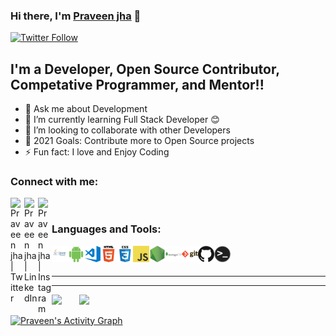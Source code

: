 ### Hi there, I'm [Praveen jha][linkedin] 👋


[![Twitter Follow](https://img.shields.io/twitter/follow/praveen3478?color=1DA1F2&logo=twitter&style=for-the-badge)](https://twitter.com/intent/follow?original_referer=https%3A%2F%2Fgithub.com%2Fpraveen3478&screen_name=praveen3478)

## I'm a Developer, Open Source Contributor, Competative Programmer, and Mentor!!

- 💬 Ask me about Development 
- 🌱 I’m currently learning Full Stack Developer 😊
- 👯 I’m looking to collaborate with other  Developers
- 🥅 2021 Goals: Contribute more to Open Source projects
- ⚡ Fun fact: I love and Enjoy Coding

### Connect with me:

[<img align="left" alt="Praveen jha | Twitter" width="22px" src="https://cdn.jsdelivr.net/npm/simple-icons@v3/icons/twitter.svg" />][twitter]
[<img align="left" alt="Praveen jha | LinkedIn" width="22px" src="https://cdn.jsdelivr.net/npm/simple-icons@v3/icons/linkedin.svg" />][linkedin]
[<img align="left" alt="Praveen jha | Instagram" width="22px" src="https://cdn.jsdelivr.net/npm/simple-icons@v3/icons/instagram.svg" />][instagram]

<br />

### Languages and Tools:



<img align="left" alt="Visual Studio Code" width="26px" src="https://raw.githubusercontent.com/github/explore/80688e429a7d4ef2fca1e82350fe8e3517d3494d/topics/java/java.png" />
<img align="left" alt="Visual Studio Code" width="26px" src="https://raw.githubusercontent.com/github/explore/80688e429a7d4ef2fca1e82350fe8e3517d3494d/topics/android/android.png" />
<img align="left" alt="Visual Studio Code" width="26px" src="https://raw.githubusercontent.com/github/explore/80688e429a7d4ef2fca1e82350fe8e3517d3494d/topics/visual-studio-code/visual-studio-code.png" />
<img align="left" alt="HTML5" width="26px" src="https://raw.githubusercontent.com/github/explore/80688e429a7d4ef2fca1e82350fe8e3517d3494d/topics/html/html.png" />
<img align="left" alt="CSS3" width="26px" src="https://raw.githubusercontent.com/github/explore/80688e429a7d4ef2fca1e82350fe8e3517d3494d/topics/css/css.png" />
<img align="left" alt="JavaScript" width="26px" src="https://raw.githubusercontent.com/github/explore/80688e429a7d4ef2fca1e82350fe8e3517d3494d/topics/javascript/javascript.png" />
<img align="left" alt="Node.js" width="26px" src="https://raw.githubusercontent.com/github/explore/80688e429a7d4ef2fca1e82350fe8e3517d3494d/topics/nodejs/nodejs.png" />
<img align="left" alt="MongoDB" width="26px" src="https://raw.githubusercontent.com/github/explore/80688e429a7d4ef2fca1e82350fe8e3517d3494d/topics/mongodb/mongodb.png" />
<img align="left" alt="Git" width="26px" src="https://raw.githubusercontent.com/github/explore/80688e429a7d4ef2fca1e82350fe8e3517d3494d/topics/git/git.png" />
<img align="left" alt="GitHub" width="26px" src="https://raw.githubusercontent.com/github/explore/78df643247d429f6cc873026c0622819ad797942/topics/github/github.png" />
<img align="left" alt="Terminal" width="26px" src="https://raw.githubusercontent.com/github/explore/80688e429a7d4ef2fca1e82350fe8e3517d3494d/topics/terminal/terminal.png" />

<br />
<br />




---



---

 <img width="48%" src="https://github-readme-stats.vercel.app/api?username=Praveen-jha&show_icons=true&theme=tokyonight" />   &nbsp; &nbsp; &nbsp;  <img width="48%" src="https://github-readme-streak-stats.herokuapp.com/?user=Praveen-jha&theme=tokyonight" />
  
</p>
<a href="https://github.com/Praveen-jha/Praveen-jha"><img alt=" Praveen's Activity Graph" src="https://activity-graph.herokuapp.com/graph?username=Praveen-jha&bg_color=1F222E&color=F8D866&line=F85D7F&point=FFFFFF&hide_border=true" /></a>


[twitter]: https://twitter.com/praveen3478
<!-- [youtube]: https://youtube.com/codeSTACKr -->
[instagram]: https://instagram.com/mr_praveen_jha_
[linkedin]: https://www.linkedin.com/in/praveen-jha-655b131b6


